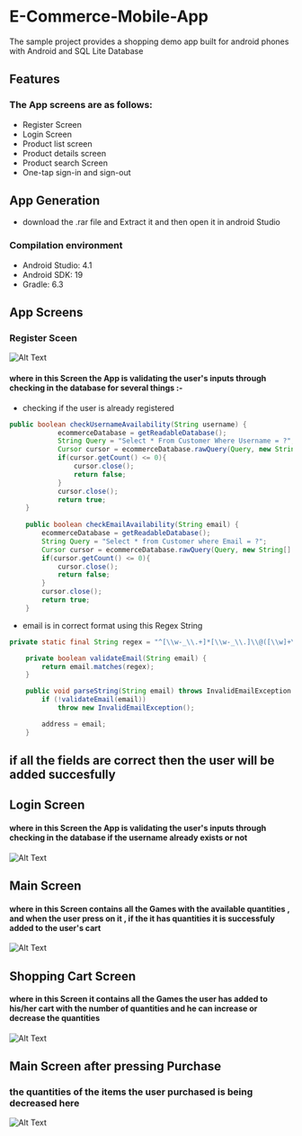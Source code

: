 # E-Commerce-Mobile-App
The sample project provides a shopping demo app built for android phones with Android and SQL Lite Database
## Features
### The App screens are as follows:
* Register Screen 
* Login Screen
* Product list screen
* Product details screen
* Product search Screen
* One-tap sign-in and sign-out
## App Generation
* download the .rar file and Extract it and then open it in android Studio
### Compilation environment
* Android Studio: 4.1
* Android SDK: 19
* Gradle: 6.3
## App Screens 
### Register Sceen
![Alt Text](https://media.giphy.com/media/SHEN9wj3Rnmri8mNB4/giphy.gif)
#### where in this Screen the App is validating the user's inputs through checking in the database for several things :- 
* checking if the user is already registered 
```java
public boolean checkUsernameAvailability(String username) {
            ecommerceDatabase = getReadableDatabase();
            String Query = "Select * From Customer Where Username = ?";
            Cursor cursor = ecommerceDatabase.rawQuery(Query, new String[] {username});
            if(cursor.getCount() <= 0){
                cursor.close();
                return false;
            }
            cursor.close();
            return true;
    }
    
    public boolean checkEmailAvailability(String email) {
        ecommerceDatabase = getReadableDatabase();
        String Query = "Select * from Customer where Email = ?";
        Cursor cursor = ecommerceDatabase.rawQuery(Query, new String[] {email});
        if(cursor.getCount() <= 0){
            cursor.close();
            return false;
        }
        cursor.close();
        return true;
    }
```
* email is in correct format using this Regex String 
```java
private static final String regex = "^[\\w-_\\.+]*[\\w-_\\.]\\@([\\w]+\\.)+[\\w]+[\\w]$";

    private boolean validateEmail(String email) {
        return email.matches(regex);
    }

    public void parseString(String email) throws InvalidEmailException {
        if (!validateEmail(email))
            throw new InvalidEmailException();

        address = email;
    }
 ```
## if all the fields are correct then the user will be added succesfully  
## Login Screen
#### where in this Screen the App is validating the user's inputs through checking in the database if the username already exists or not 
![Alt Text](https://media.giphy.com/media/q8Lj6jc2QFc9eirurp/giphy.gif)
## Main Screen 
#### where in this Screen contains all the Games with the available quantities , and when the user press on it , if the it has quantities it is successfuly added to the user's cart  
![Alt Text](https://media.giphy.com/media/xDuoxX5FN4pU116AlA/giphy.gif)
## Shopping Cart Screen
#### where in this Screen it contains all the Games the user has added to his/her cart with the number of quantities and he can increase or decrease the quantities 
![Alt Text](https://media.giphy.com/media/0Ncoo6Ghec8782Ma9Q/giphy.gif)
## Main Screen after pressing Purchase 
### the quantities of the items the user purchased is being decreased here 
![Alt Text](https://media.giphy.com/media/0Ncoo6Ghec8782Ma9Q/giphy.gif)



